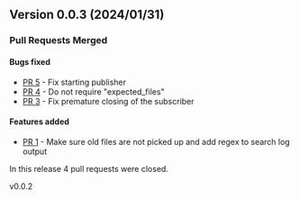 ## Version 0.0.3 (2024/01/31)


### Pull Requests Merged

#### Bugs fixed

* [PR 5](https://github.com/pytroll/pytroll-runner/pull/5) - Fix starting publisher
* [PR 4](https://github.com/pytroll/pytroll-runner/pull/4) - Do not require "expected_files"
* [PR 3](https://github.com/pytroll/pytroll-runner/pull/3) - Fix premature closing of the subscriber

#### Features added

* [PR 1](https://github.com/pytroll/pytroll-runner/pull/1) - Make sure old files are not picked up and add regex to search log output

In this release 4 pull requests were closed.


v0.0.2
